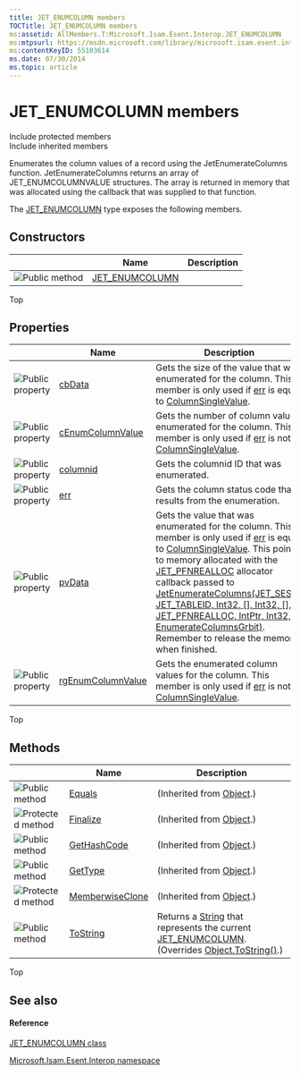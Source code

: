 ```yaml
---
title: JET_ENUMCOLUMN members
TOCTitle: JET_ENUMCOLUMN members
ms:assetid: AllMembers.T:Microsoft.Isam.Esent.Interop.JET_ENUMCOLUMN
ms:mtpsurl: https://msdn.microsoft.com/library/microsoft.isam.esent.interop.jet_enumcolumn_members(v=EXCHG.10)
ms:contentKeyID: 55103614
ms.date: 07/30/2014
ms.topic: article
---
```


# JET_ENUMCOLUMN members

Include protected members  
Include inherited members  

Enumerates the column values of a record using the JetEnumerateColumns function. JetEnumerateColumns returns an array of JET_ENUMCOLUMNVALUE structures. The array is returned in memory that was allocated using the callback that was supplied to that function.

The [JET_ENUMCOLUMN](dn335081\(v=exchg.10\).md) type exposes the following members.

## Constructors

<table>
<thead>
<tr class="header">
<th> </th>
<th>Name</th>
<th>Description</th>
</tr>
</thead>
<tbody>
<tr class="odd">
<td><img src="../images/dn292146.pubmethod(exchg.10).gif" title="Public method" alt="Public method" /></td>
<td><a href="dn335131(v=exchg.10).md">JET_ENUMCOLUMN</a></td>
<td></td>
</tr>
</tbody>
</table>


Top

## Properties

<table>
<thead>
<tr class="header">
<th> </th>
<th>Name</th>
<th>Description</th>
</tr>
</thead>
<tbody>
<tr class="odd">
<td><img src="../images/dn292128.pubproperty(exchg.10).gif" title="Public property" alt="Public property" /></td>
<td><a href="dn335137(v=exchg.10).md">cbData</a></td>
<td>Gets the size of the value that was enumerated for the column. This member is only used if <a href="dn335086(v=exchg.10).md">err</a> is equal to <a href="hh557250(v=exchg.10).md">ColumnSingleValue</a>.</td>
</tr>
<tr class="even">
<td><img src="../images/dn292128.pubproperty(exchg.10).gif" title="Public property" alt="Public property" /></td>
<td><a href="dn335085(v=exchg.10).md">cEnumColumnValue</a></td>
<td>Gets the number of column values enumerated for the column. This member is only used if <a href="dn335086(v=exchg.10).md">err</a> is not <a href="hh557250(v=exchg.10).md">ColumnSingleValue</a>.</td>
</tr>
<tr class="odd">
<td><img src="../images/dn292128.pubproperty(exchg.10).gif" title="Public property" alt="Public property" /></td>
<td><a href="dn335135(v=exchg.10).md">columnid</a></td>
<td>Gets the columnid ID that was enumerated.</td>
</tr>
<tr class="even">
<td><img src="../images/dn292128.pubproperty(exchg.10).gif" title="Public property" alt="Public property" /></td>
<td><a href="dn335086(v=exchg.10).md">err</a></td>
<td>Gets the column status code that results from the enumeration.</td>
</tr>
<tr class="odd">
<td><img src="../images/dn292128.pubproperty(exchg.10).gif" title="Public property" alt="Public property" /></td>
<td><a href="dn335087(v=exchg.10).md">pvData</a></td>
<td>Gets the value that was enumerated for the column. This member is only used if <a href="dn335086(v=exchg.10).md">err</a> is equal to <a href="hh557250(v=exchg.10).md">ColumnSingleValue</a>. This points to memory allocated with the <a href="hh566077(v=exchg.10).md">JET_PFNREALLOC</a> allocator callback passed to <a href="dn292148(v=exchg.10).md">JetEnumerateColumns(JET_SESID, JET_TABLEID, Int32, [], Int32, [], JET_PFNREALLOC, IntPtr, Int32, EnumerateColumnsGrbit)</a>. Remember to release the memory when finished.</td>
</tr>
<tr class="even">
<td><img src="../images/dn292128.pubproperty(exchg.10).gif" title="Public property" alt="Public property" /></td>
<td><a href="dn335089(v=exchg.10).md">rgEnumColumnValue</a></td>
<td>Gets the enumerated column values for the column. This member is only used if <a href="dn335086(v=exchg.10).md">err</a> is not <a href="hh557250(v=exchg.10).md">ColumnSingleValue</a>.</td>
</tr>
</tbody>
</table>


Top

## Methods

<table>
<thead>
<tr class="header">
<th> </th>
<th>Name</th>
<th>Description</th>
</tr>
</thead>
<tbody>
<tr class="odd">
<td><img src="../images/dn292146.pubmethod(exchg.10).gif" title="Public method" alt="Public method" /></td>
<td><a href="https://docs.microsoft.com/dotnet/api/system.object.equals?redirectedfrom=MSDN#System_Object_Equals_System_Object_">Equals</a></td>
<td>(Inherited from <a href="https://docs.microsoft.com/dotnet/api/system.object?redirectedfrom=MSDN">Object</a>.)</td>
</tr>
<tr class="even">
<td><img src="../images/dn292116.protmethod(exchg.10).gif" title="Protected method" alt="Protected method" /></td>
<td><a href="https://docs.microsoft.com/dotnet/api/system.object.finalize?redirectedfrom=MSDN#System_Object_Finalize">Finalize</a></td>
<td>(Inherited from <a href="https://docs.microsoft.com/dotnet/api/system.object?redirectedfrom=MSDN">Object</a>.)</td>
</tr>
<tr class="odd">
<td><img src="../images/dn292146.pubmethod(exchg.10).gif" title="Public method" alt="Public method" /></td>
<td><a href="https://docs.microsoft.com/dotnet/api/system.object.gethashcode?redirectedfrom=MSDN#System_Object_GetHashCode">GetHashCode</a></td>
<td>(Inherited from <a href="https://docs.microsoft.com/dotnet/api/system.object?redirectedfrom=MSDN">Object</a>.)</td>
</tr>
<tr class="even">
<td><img src="../images/dn292146.pubmethod(exchg.10).gif" title="Public method" alt="Public method" /></td>
<td><a href="https://docs.microsoft.com/dotnet/api/system.object.gettype?redirectedfrom=MSDN#System_Object_GetType">GetType</a></td>
<td>(Inherited from <a href="https://docs.microsoft.com/dotnet/api/system.object?redirectedfrom=MSDN">Object</a>.)</td>
</tr>
<tr class="odd">
<td><img src="../images/dn292116.protmethod(exchg.10).gif" title="Protected method" alt="Protected method" /></td>
<td><a href="https://docs.microsoft.com/dotnet/api/system.object.memberwiseclone?redirectedfrom=MSDN#System_Object_MemberwiseClone">MemberwiseClone</a></td>
<td>(Inherited from <a href="https://docs.microsoft.com/dotnet/api/system.object?redirectedfrom=MSDN">Object</a>.)</td>
</tr>
<tr class="even">
<td><img src="../images/dn292146.pubmethod(exchg.10).gif" title="Public method" alt="Public method" /></td>
<td><a href="dn335132(v=exchg.10).md">ToString</a></td>
<td>Returns a <a href="/dotnet/api/system.string">String</a> that represents the current <a href="dn335081(v=exchg.10).md">JET_ENUMCOLUMN</a>. (Overrides <a href="https://docs.microsoft.com/dotnet/api/system.object.tostring?redirectedfrom=MSDN#System_Object_ToString">Object.ToString()</a>.)</td>
</tr>
</tbody>
</table>


Top

## See also

#### Reference

[JET_ENUMCOLUMN class](dn335081\(v=exchg.10\).md)

[Microsoft.Isam.Esent.Interop namespace](hh596136\(v=exchg.10\).md)